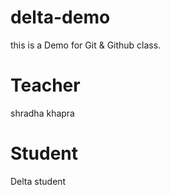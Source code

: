 # delta-demo
this is a Demo for Git &amp; Github class.

# Teacher
shradha khapra

# Student
Delta student
